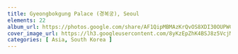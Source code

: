 ```yaml
---
title: Gyeongbokgung Palace (경복궁), Seoul
elements: 22
album_url: https://photos.google.com/share/AF1QipMBMAzKrQvOS8XDI30OUPWCPFNRMaFYIPMDQUIdzh_OgbfsgeFAq0RYgaAwfniupQ?key=WFpuSi1XNFhDMWFPY0k2U3hTdzNmZHp0SGI4ZFR3
cover_image_url: https://lh3.googleusercontent.com/8yKzEpZhK4BSJ8z5VcjMulK43HOp4-QTxT4OTo6cwOlpsSiB3cGPdU6n15of2L8ycT9vIdjV372uMzvJKai5Tdb3xDIW5cXoVAPD52J0QV6igkQkfA3WB4P3t7SNxpnGdE41BX_IUzCb5Ow2WlAggnRizHGSoovoppaad2FjjyPX4qFqnsfusouCoWG_7wkKPu6SpIxntoztHD9qOIrSwSk89OmNlrImtCwTLZZj9mSeA31Be4omPaTh4DfLxZz7WTUvntt4c-TWxgJH-AFJrcAiJJ_ecXZhbPHILciEUwSYRQLScjDAfDQ2lGc1qKSAXXZC2qjX0izt6bdm8MOJLPdv1z6BqxqL9I3ss3a9vwyKytHUQZ56faSi_kSUvFF0_JxdxzRXPtYdVAcx2lPU76O-wdDolJYerDETuGyS8X5_yu6rA57t5H-y0wAcJXQ_bDC7mcROZuYP38nKQU-T-WfV-4kRWEG1ucBa1VJdQfloa6_sYEybxPFolRZUH8Zifkd5_c2LuJTDrYR0kr4mppuKEbu9MieWG2kFiEDXLiPBEi4aHmMR-G5yVJQgYWO6Ua_ZtqfHd2oVL7qkOHbMMeWl5DthA2O-SV_v5Z7lPYWbiZ3tok_1gnLJL8l1CH2eRKsxupxdMUolfG47cM1_YBCXZg=s195-p-k-no
categories: [ Asia, South Korea ]
---
```

